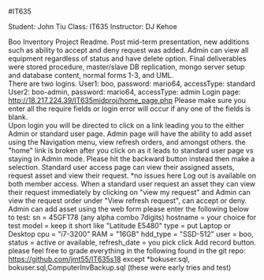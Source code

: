 #IT635

Student: John Tiu
Class: IT635
Instructor: DJ Kehoe

Boo Inventory Project Readme.
Post mid-term presentation, new additions such as ability to accept and deny request was added.  Admin can view all equipment regardless of status and have delete option. 
Final deliverables were stored procedure, master/slave DB replication, mongo server setup and database content, normal forms 1-3, and UML.   
There are two logins. 
User1: boo, password: mario64, accessType: standard
User2: boo-admin, password: mario64, accessType: admin
Login page: http://18.217.224.39/IT635midproj/home_page.php
Please make sure you enter all the require fields or login error will occur if any one of the fields is blank.  
Upon login you will be directed to click on a link leading you to the either Admin or standard user page.
Admin page will have the ability to add asset using the Navigation menu, view refresh orders, and amongst others. the "home" link is broken after you click on as it leads to standard user page vs staying in Admin mode. Please hit the backward button instead then make a selection.
Standard user access page can view their assigned assets, request asset and view their request. *no issues here
Log out is available on both member access.
When a standard user request an asset they can view their request immediately by clicking on "view my request" and Admin can view the request order under "View refresh request", can accept or deny.
Admin can add asset using the web form please enter the following below to test:
sn = 45GFT78 (any alpha combo 7digits) hostname = your choice for test model = keep it short like "Latitude E5480" type = put Laptop or Desktop cpu = "i7-3200" RAM = "16GB" hdd_type = "SSD-512" user = boo, status = active or available, refresh_date = you pick 
click Add record button.
please feel free to grade everything in the following found in the git repo: https://github.com/jmt55/IT635s18
except *bokuser.sql, bokuser.sql,ComputerInvBackup.sql (these were early tries and test)
